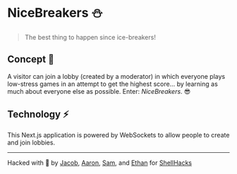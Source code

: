 # NiceBreakers ⛄

> The best thing to happen since ice-breakers!

## Concept 🧠

A visitor can join a lobby (created by a moderator) in which everyone plays low-stress games in an attempt to get the highest score... by learning as much about everyone else as possible. Enter: _NiceBreakers_. 😎

## Technology ⚡

This Next.js application is powered by WebSockets to allow people to create and join lobbies.

---

Hacked with 💖 by [Jacob][jacob], [Aaron][aaron], [Sam][sam], and [Ethan][ethan] for [ShellHacks][shellhacks]

[jacob]: https://github.com/barrotbake
[aaron]: https://github.com/AaronLieb
[ethan]: https://github.com/EthanThatOneKid
[sam]: https://github.com/samuelsandoval1
[shellhacks]: https://twitter.com/upefiu
